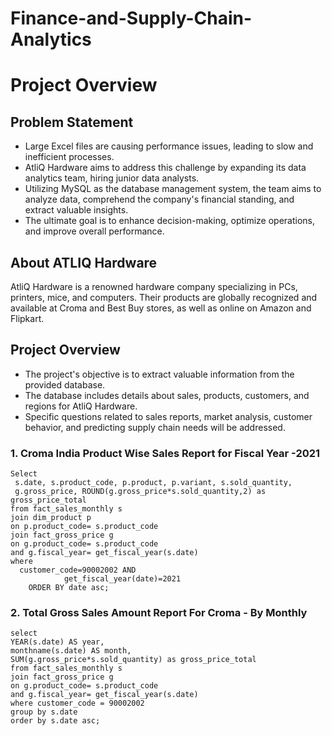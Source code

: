 # Finance-and-Supply-Chain-Analytics

# Project Overview

## Problem Statement
- Large Excel files are causing performance issues, leading to slow and inefficient processes.
- AtliQ Hardware aims to address this challenge by expanding its data analytics team, hiring junior data analysts.
- Utilizing MySQL as the database management system, the team aims to analyze data, comprehend the company's financial standing, and extract valuable insights.
- The ultimate goal is to enhance decision-making, optimize operations, and improve overall performance.

## About ATLIQ Hardware
AtliQ Hardware is a renowned hardware company specializing in PCs, printers, mice, and computers. Their products are globally recognized and available at Croma and Best Buy stores, as well as online on Amazon and Flipkart.

## Project Overview
- The project's objective is to extract valuable information from the provided database.
- The database includes details about sales, products, customers, and regions for AtliQ Hardware.
- Specific questions related to sales reports, market analysis, customer behavior, and predicting supply chain needs will be addressed.

### 1. Croma India Product Wise Sales Report for Fiscal Year -2021

```
Select 
 s.date, s.product_code, p.product, p.variant, s.sold_quantity,
 g.gross_price, ROUND(g.gross_price*s.sold_quantity,2) as gross_price_total
from fact_sales_monthly s
join dim_product p
on p.product_code= s.product_code
join fact_gross_price g
on g.product_code= s.product_code
and g.fiscal_year= get_fiscal_year(s.date)
where 
  customer_code=90002002 AND
            get_fiscal_year(date)=2021 
	ORDER BY date asc;
```

### 2. Total Gross Sales Amount Report For Croma - By Monthly
```
select 
YEAR(s.date) AS year,
monthname(s.date) AS month,
SUM(g.gross_price*s.sold_quantity) as gross_price_total
from fact_sales_monthly s
join fact_gross_price g
on g.product_code= s.product_code
and g.fiscal_year= get_fiscal_year(s.date)
where customer_code = 90002002
group by s.date
order by s.date asc;
```
